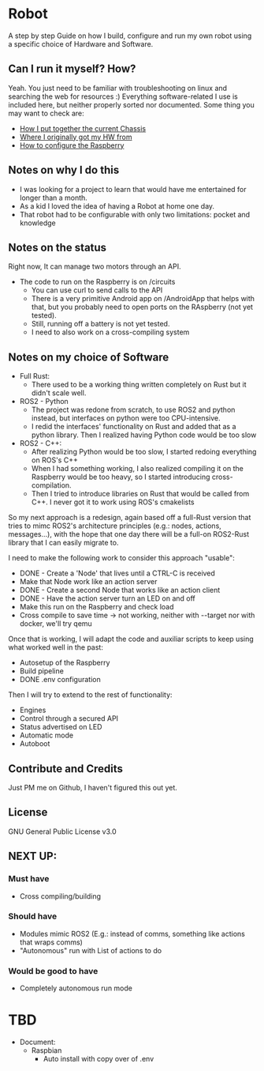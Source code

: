 # Robot

A step by step Guide on how I build, configure and run my own robot using a specific choice of Hardware and Software.

## Can I run it myself? How?

Yeah. You just need to be familiar with troubleshooting on linux and searching the web for resources :) 
Everything software-related I use is included here, but neither properly sorted nor documented.
Some thing you may want to check are:
- [How I put together the current Chassis](https://github.com/angelalonso/robot/blob/master/docs/000_Base_Chassis.md)
- [Where I originally got my HW from](https://github.com/angelalonso/robot/blob/master/docs/000_Base_ShoppingList.md)
- [How to configure the Raspberry](https://github.com/angelalonso/robot/blob/master/docs/000_Base_Raspberry_raspbian.md)
 

## Notes on why I do this

- I was looking for a project to learn that would have me entertained for longer than a month.
- As a kid I loved the idea of having a Robot at home one day.
- That robot had to be configurable with only two limitations: pocket and knowledge 

## Notes on the status

Right now, It can manage two motors through an API. 
- The code to run on the Raspberry is on /circuits
  - You can use curl to send calls to the API
  - There is a very primitive Android app on /AndroidApp that helps with that, but you probably need to open ports on the RAspberry (not yet tested).
  - Still, running off a battery is not yet tested.
  - I need to also work on a cross-compiling system

## Notes on my choice of Software

- Full Rust:
  - There used to be a working thing written completely on Rust but it didn't scale well.
- ROS2 - Python
  - The project was redone from scratch, to use ROS2 and python instead, but interfaces on python were too CPU-intensive.
  - I redid the interfaces' functionality on Rust and added that as a python library. Then I realized having Python code would be too slow
- ROS2 - C++:
  - After realizing Python would be too slow, I started redoing everything on ROS's C++
  - When I had something working, I also realized compiling it on the Raspberry would be too heavy, so I started introducing cross-compilation.
  - Then I tried to introduce libraries on Rust that would be called from C++. I never got it to work using ROS's cmakelists

So my next approach is a redesign, again based off a full-Rust version that tries to mimc ROS2's architecture principles (e.g.: nodes, actions, messages...), with the hope that one day there will be a full-on ROS2-Rust library that I can easily migrate to.

I need to make the following work to consider this approach "usable":
- DONE - Create a 'Node' that lives until a CTRL-C is received
- Make that Node work like an action server
- DONE - Create a second Node that works like an action client
- DONE - Have the action server turn an LED on and off
- Make this run on the Raspberry and check load
- Cross compile to save time -> not working, neither with --target nor with docker, we'll try qemu

Once that is working, I will adapt the code and auxiliar scripts to keep using what worked well in the past:

- Autosetup of the Raspberry 
- Build pipeline
- DONE .env configuration

Then I will try to extend to the rest of functionality:
- Engines
- Control through a secured API
- Status advertised on LED
- Automatic mode
- Autoboot

## Contribute and Credits

Just PM me on Github, I haven't figured this out yet.

## License

GNU General Public License v3.0

## NEXT UP:
### Must have
- Cross compiling/building
### Should have
- Modules mimic ROS2 (E.g.: instead of comms, something like actions that wraps comms)
- "Autonomous" run with List of actions to do
### Would be good to have
- Completely autonomous run mode


# TBD
- Document:
  - Raspbian
    - Auto install with copy over of .env
